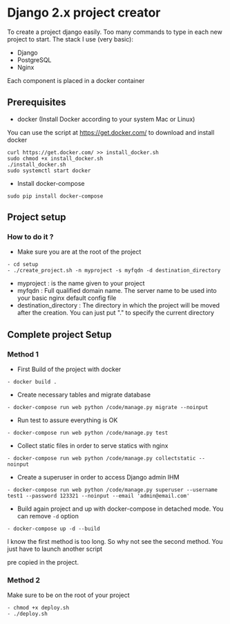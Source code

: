# Django 2.x project creator #

To create a project django easily. Too many commands to type in each new project to start. The stack I use (very basic):
- Django
- PostgreSQL
- Nginx

Each component is placed in a docker container


## Prerequisites ##

- docker (Install Docker according to your system Mac or Linux)

You can use the script at https://get.docker.com/ to download and install docker

```
curl https://get.docker.com/ >> install_docker.sh
sudo chmod +x install_docker.sh
./install_docker.sh
sudo systemctl start docker
```

- Install docker-compose
```
sudo pip install docker-compose
```

## Project setup ##

### How to do it ? ###

- Make sure you are at the root of the project
```
- cd setup
- ./create_project.sh -n myproject -s myfqdn -d destination_directory

```
- myproject : is the name given to your project
- myfqdn : Full qualified domain name. The server name to be used into your basic nginx default config file
- destination_directory : The directory in which the project will be moved after the creation.
  You can just put "." to specify the current directory


## Complete project Setup ##

### Method 1 ###

- First Build of the project with docker
```
- docker build .
```

- Create necessary tables and migrate database
```
- docker-compose run web python /code/manage.py migrate --noinput
```

- Run test to assure everything is OK
```
- docker-compose run web python /code/manage.py test
```

- Collect static files in order to serve statics with nginx
```
- docker-compose run web python /code/manage.py collectstatic --noinput
```

- Create a superuser in order to access Django admin IHM
```
- docker-compose run web python /code/manage.py superuser --username test1 --password 123321 --noinput --email 'admin@email.com'
```

- Build again project and up with docker-compose in detached mode. You can remove ```-d``` option
```
- docker-compose up -d --build
```

I know the first method is too long. So why not see the second method. You just have to launch another script

pre copied in the project.

### Method 2 ###
Make sure to be on the root of your project

```
- chmod +x deploy.sh
- ./deploy.sh
```
